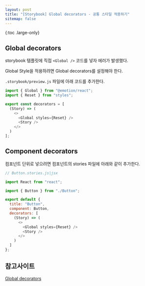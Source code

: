 ```yaml
---
layout: post
title: "[Storybook] Global decorators - 공통 스타일 적용하기"
sitemap: false
---
```


{:toc .large-only}

## Global decorators

storybook 템플릿에 직접 `<Global />` 코드를 넣자 에러가 발생했다.

Global Style을 적용하려면 Global decorators를 설정해야 한다.

`.storybook/preview.js` 파일에 아래 코드를 추가한다.

```js
import { Global } from "@emotion/react";
import { Reset } from "styles";

export const decorators = [
  (Story) => (
    <>
      <Global styles={Reset} />
      <Story />
    </>
  )
];
```

## Component decorators

컴포넌트 단위로 넣으려면 컴포넌트의 stories 파일에 아래와 같이 추가한다.

```js
// Button.stories.js|jsx

import React from "react";

import { Button } from "./Button";

export default {
  title: "Button",
  component: Button,
  decorators: [
    (Story) => (
      <>
        <Global styles={Reset} />
        <Story />
      </>
    )
  ]
};
```

## 참고사이트

[Global decorators](https://storybook.js.org/docs/react/writing-stories/decorators#global-decorators)
